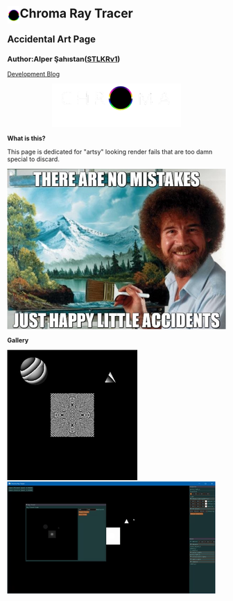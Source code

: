 #  Chroma Ray Tracer <img align="left" src= "resources/logo_solo.png" height="40">
## Accidental Art Page
### Author:Alper Şahıstan([STLKRv1](https://github.com/STLKRv1))  

[Development Blog](README.md)  

<p align="center">
<img src= "resources/logo_w.png" height="100"></p>  

**What is this?**

This page is dedicated for "artsy" looking render fails that are too damn special to discard.  
<p align="center">
<img src= "resources/bob.jpg" >
</p>  

**Gallery**

<img src= "resources/fail3.png" width = "300" > <img src= "resources/light_bug.gif" >  


